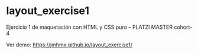 # layout_exercise1
Ejercicio 1 de maquetación con HTML y CSS puro – PLATZI MASTER cohort-4

Ver demo: https://jmhmx.github.io/layout_exercise1/
